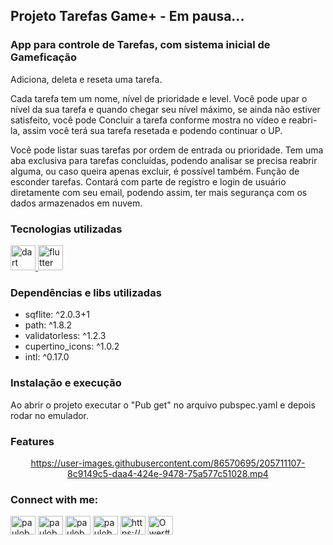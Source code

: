 ## Projeto Tarefas Game+ - Em pausa...

<h3 align="left">App para controle de Tarefas, com sistema inicial de Gameficação</h3>
Adiciona, deleta e reseta uma tarefa.

Cada tarefa tem um nome, nível de prioridade e level.
Você pode upar o nível da sua tarefa e quando chegar seu nível máximo, se ainda não estiver satisfeito, você pode Concluir a tarefa conforme mostra no vídeo e reabri-la, assim você terá sua tarefa resetada e podendo continuar o UP.

Você pode listar suas tarefas por ordem de entrada ou prioridade.
Tem uma aba exclusiva para tarefas concluídas, podendo analisar se precisa reabrir alguma, ou caso queira apenas excluir, é possível também.
Função de esconder tarefas.
Contará com parte de registro e login de usuário diretamente com seu email, podendo assim, ter mais segurança com os dados armazenados em nuvem.

<h3 align="left">Tecnologias utilizadas</h3>
<p align="left"> <a href="https://dart.dev" target="_blank" rel="noreferrer"> <img src="https://www.vectorlogo.zone/logos/dartlang/dartlang-icon.svg" alt="dart" width="40" height="40"/> </a> <a href="https://flutter.dev" target="_blank" rel="noreferrer"> <img src="https://www.vectorlogo.zone/logos/flutterio/flutterio-icon.svg" alt="flutter" width="40" height="40"/> </a> </p>


<h3 align="left">Dependências e libs utilizadas</h3>

- sqflite: ^2.0.3+1
- path: ^1.8.2
- validatorless: ^1.2.3
- cupertino_icons: ^1.0.2
- intl: ^0.17.0

<h3 align="left">Instalação e execução</h3>
Ao abrir o projeto executar o "Pub get" no arquivo pubspec.yaml e depois rodar no emulador.

<h3 align="left">Features</h3>
<div align="center">


https://user-images.githubusercontent.com/86570695/205711107-8c9149c5-daa4-424e-9478-75a577c51028.mp4

</div>
<h3 align="left">Connect with me:</h3>
<p align="left">
<a href="https://twitter.com/pauloborini" target="blank"><img align="center" src="https://raw.githubusercontent.com/rahuldkjain/github-profile-readme-generator/master/src/images/icons/Social/twitter.svg" alt="pauloborini" height="30" width="40" /></a>
<a href="https://linkedin.com/in/pauloborini" target="blank"><img align="center" src="https://raw.githubusercontent.com/rahuldkjain/github-profile-readme-generator/master/src/images/icons/Social/linked-in-alt.svg" alt="pauloborini" height="30" width="40" /></a>
<a href="https://fb.com/pauloborini" target="blank"><img align="center" src="https://raw.githubusercontent.com/rahuldkjain/github-profile-readme-generator/master/src/images/icons/Social/facebook.svg" alt="pauloborini" height="30" width="40" /></a>
<a href="https://instagram.com/pauloborini/" target="blank"><img align="center" src="https://raw.githubusercontent.com/rahuldkjain/github-profile-readme-generator/master/src/images/icons/Social/instagram.svg" alt="pauloborini/" height="30" width="40" /></a>
<a href="https://www.youtube.com/channel/UC61MPlOHzXH3Z8jeGN-x0Fw" target="blank"><img align="center" src="https://raw.githubusercontent.com/rahuldkjain/github-profile-readme-generator/master/src/images/icons/Social/youtube.svg" alt="https://www.youtube.com/channel/UC61MPlOHzXH3Z8jeGN-x0Fw" height="30" width="40" /></a>
<a href="https://discord.gg/Ower#6752" target="blank"><img align="center" src="https://raw.githubusercontent.com/rahuldkjain/github-profile-readme-generator/master/src/images/icons/Social/discord.svg" alt="Ower#6752" height="30" width="40" /></a>
</p>
